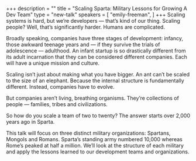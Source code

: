 +++
description = ""
title = "Scaling Sparta: Military Lessons for Growing A Dev Team"
type = "new-talk"
speakers = [
        "emily-freeman",
]
+++
Scaling systems is hard, but we’re developers — that’s kind of our thing. Scaling people? Well, that’s significantly harder. Humans are complicated.

Broadly speaking, companies have three stages of development: infancy, those awkward teenage years and — if they survive the trials of adolescence — adulthood. An infant startup is so drastically different from its adult incarnation that they can be considered different companies. Each will have a unique mission and culture.

Scaling isn’t just about making what you have bigger. An ant can’t be scaled to the size of an elephant. Because the internal structure is fundamentally different. Instead, companies have to evolve.

But companies aren’t living, breathing organisms. They’re collections of people — families, tribes and civilizations.

So how do you scale a team of two to twenty? The answer starts over 2,000 years ago in Sparta.

This talk will focus on three distinct military organizations: Spartans, Mongols and Romans. Sparta’s standing army numbered 10,000 whereas Rome’s peaked at half a million. We’ll look at the structure of each military and apply the lessons learned to our development teams and organizations.